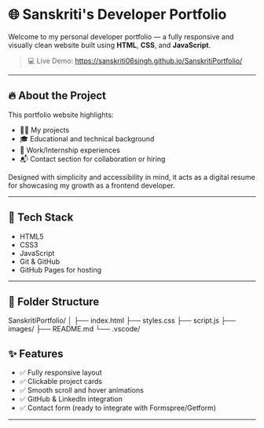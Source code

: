 # 🌐 Sanskriti's Developer Portfolio

Welcome to my personal developer portfolio — a fully responsive and visually clean website built using **HTML**, **CSS**, and **JavaScript**.

> 💻 Live Demo: https://sanskriti06singh.github.io/SanskritiPortfolio/

---

## 🔥 About the Project

This portfolio website highlights:
- 👩‍💻 My projects
- 🎓 Educational and technical background
- 💼 Work/Internship experiences
- 📬 Contact section for collaboration or hiring

Designed with simplicity and accessibility in mind, it acts as a digital resume for showcasing my growth as a frontend developer.

---

## 🚀 Tech Stack

- HTML5
- CSS3
- JavaScript
- Git & GitHub
- GitHub Pages for hosting

---

## 📁 Folder Structure
SanskritiPortfolio/
│
├── index.html
├── styles.css
├── script.js
├── images/
├── README.md
└── .vscode/ 

## ✨ Features

- ✅ Fully responsive layout
- ✅ Clickable project cards
- ✅ Smooth scroll and hover animations
- ✅ GitHub & LinkedIn integration
- ✅ Contact form (ready to integrate with Formspree/Getform)

---


